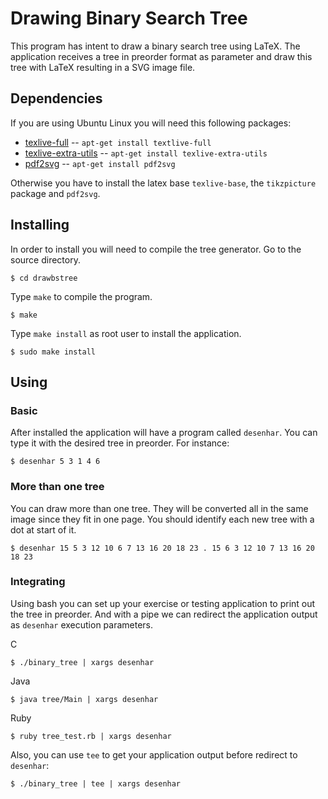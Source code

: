 Drawing Binary Search Tree
==========================

This program has intent to draw a binary search tree using LaTeX. The 
application receives a tree in preorder format as parameter and draw this
tree with LaTeX resulting in a SVG image file.

Dependencies
------------

If you are using Ubuntu Linux you will need this following packages:

* [texlive-full](http://packages.ubuntu.com/search?keywords=texlive-full) -- `apt-get install textlive-full`
* [texlive-extra-utils](http://packages.ubuntu.com/search?keywords=texlive-extra-utils) -- `apt-get install texlive-extra-utils`
* [pdf2svg](http://packages.ubuntu.com/search?keywords=pdf2svg) -- `apt-get install pdf2svg`

Otherwise you have to install the latex base `texlive-base`, the 
`tikzpicture` package and `pdf2svg`.

Installing
----------

In order to install you will need to compile the tree generator. Go to the source directory.

	$ cd drawbstree
	
Type `make` to compile the program.

	$ make
	
Type `make install` as root user to install the application.

	$ sudo make install
	
Using
-----

### Basic

After installed the application will have a program called `desenhar`. 
You can type it with the desired tree in preorder. For instance:

	$ desenhar 5 3 1 4 6

### More than one tree

You can draw more than one tree. They will be converted all in the same
image since they fit in one page. You should identify each new tree with
a dot at start of it.

	$ desenhar 15 5 3 12 10 6 7 13 16 20 18 23 . 15 6 3 12 10 7 13 16 20 18 23
	
### Integrating

Using bash you can set up your exercise or testing application to
print out the tree in preorder. And with a pipe we can redirect
the application output as `desenhar` execution parameters.

C

	$ ./binary_tree | xargs desenhar
	
Java

	$ java tree/Main | xargs desenhar
	
Ruby

	$ ruby tree_test.rb | xargs desenhar
	
Also, you can use `tee` to get your application output before 
redirect to `desenhar`:

	$ ./binary_tree | tee | xargs desenhar
	

